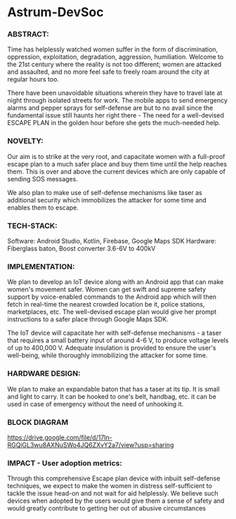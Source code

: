 # Astrum-DevSoc

### ABSTRACT:
Time has helplessly watched women suffer in the form of discrimination, oppression, exploitation, degradation, aggression, humiliation. Welcome to the 21st century where the reality is not too different; women are attacked and assaulted, and no more feel safe to freely roam around the city at regular hours too.

There have been unavoidable situations wherein they have to travel late at night through isolated streets for work. The mobile apps to send emergency alarms and pepper sprays for self-defense are but to no avail since the fundamental issue still haunts her right there - The need for a well-devised ESCAPE PLAN in the golden hour before she gets the much-needed help.

### NOVELTY:
Our aim is to strike at the very root, and capacitate women with a full-proof escape plan to a much safer place and buy them time until the help reaches them. This is over and above the current devices which are only capable of sending SOS messages.

We also plan to make use of self-defense mechanisms like taser as additional security which immobilizes the attacker for some time and enables them to escape.

### TECH-STACK:
Software: Android Studio, Kotlin, Firebase, Google Maps SDK
Hardware: Fiberglass baton, Boost converter 3.6-6V to 400kV

### IMPLEMENTATION:
We plan to develop an IoT device along with an Android app that can make women's movement safer. Women can get swift and supreme safety support by voice-enabled commands to the Android app which will then fetch in real-time the nearest crowded location be it, police stations, marketplaces, etc. The well-devised escape plan would give her prompt instructions to a safer place through Google Maps SDK.

The IoT device will capacitate her with self-defense mechanisms - a taser that requires a small battery input of around 4-6 V, to produce voltage levels of up to 400,000 V. Adequate insulation is provided to ensure the user's well-being, while thoroughly immobilizing the attacker for some time.

### HARDWARE DESIGN:
We plan to make an expandable baton that has a taser at its tip. It is small and light to carry. It can be hooked to one's belt, handbag, etc. it can be used in case of emergency without the need of unhooking it.

### BLOCK DIAGRAM
https://drive.google.com/file/d/17In-RGQiGL3wu8AXNuSWo4JQ6ZXvY2a7/view?usp=sharing

### IMPACT - User adoption metrics:
Through this comprehensive Escape plan device with inbuilt self-defense techniques, we expect to make the women in distress self-sufficient to tackle the issue head-on and not wait for aid helplessly. We believe such devices when adopted by the users would give them a sense of safety and would greatly contribute to getting her out of abusive circumstances
